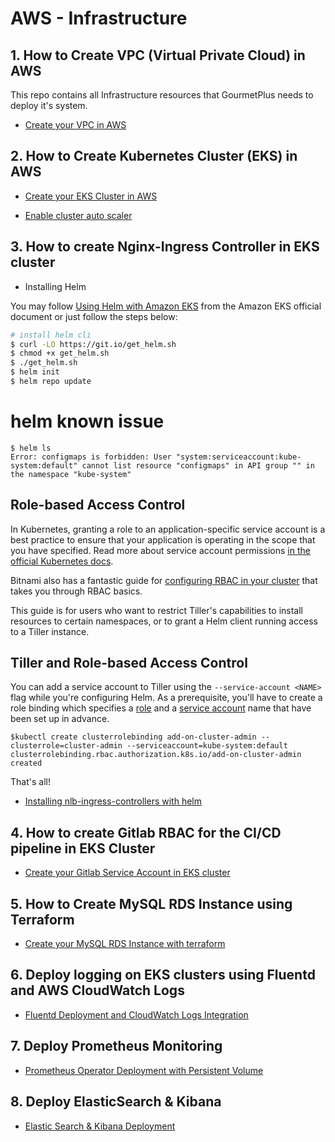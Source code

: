# AWS - Infrastructure

## 1. How to Create VPC (Virtual Private Cloud) in AWS

This repo contains all Infrastructure resources that GourmetPlus needs to deploy it's system.

* [Create your VPC in AWS ](./tf_infra/aws-vpc/README.md)

## 2. How to Create Kubernetes Cluster (EKS) in AWS

* [Create your EKS Cluster in AWS ](./cluster-manifest/README.md)

* [Enable cluster auto scaler](./cluster-manifest/README.md)

## 3. How to create Nginx-Ingress Controller in EKS cluster

* Installing Helm



You may follow [Using Helm with Amazon EKS](https://docs.aws.amazon.com/eks/latest/userguide/helm.html) from the Amazon EKS official document or just follow the steps below:


```bash
# install helm cli 
$ curl -LO https://git.io/get_helm.sh
$ chmod +x get_helm.sh
$ ./get_helm.sh
$ helm init
$ helm repo update
```
# helm known issue #
```
$ helm ls
Error: configmaps is forbidden: User "system:serviceaccount:kube-system:default" cannot list resource "configmaps" in API group "" in the namespace "kube-system"
```
## Role-based Access Control

In Kubernetes, granting a role to an application-specific service account is a best practice to ensure that your application is operating in the scope that you have specified. Read more about service account permissions [in the official Kubernetes docs](https://kubernetes.io/docs/admin/authorization/rbac/#service-account-permissions).

Bitnami also has a fantastic guide for [configuring RBAC in your cluster](https://docs.bitnami.com/kubernetes/how-to/configure-rbac-in-your-kubernetes-cluster/) that takes you through RBAC basics.

This guide is for users who want to restrict Tiller's capabilities to install resources to certain namespaces, or to grant a Helm client running access to a Tiller instance.

## Tiller and Role-based Access Control

You can add a service account to Tiller using the `--service-account <NAME>` flag while you're configuring Helm. As a prerequisite, you'll have to create a role binding which specifies a [role](https://kubernetes.io/docs/admin/authorization/rbac/#role-and-clusterrole) and a [service account](https://kubernetes.io/docs/tasks/configure-pod-container/configure-service-account/) name that have been set up in advance.
```
$kubectl create clusterrolebinding add-on-cluster-admin --clusterrole=cluster-admin --serviceaccount=kube-system:default
clusterrolebinding.rbac.authorization.k8s.io/add-on-cluster-admin created
```


That's all!



* [Installing nlb-ingress-controllers with helm ](./nginx-ingress-controller/README.md)

## 4. How to create Gitlab RBAC for the CI/CD pipeline in EKS Cluster

* [Create your Gitlab Service Account in EKS cluster](./gitlab-eks-sa/README.md)


## 5. How to Create MySQL RDS Instance using Terraform
* [Create your MySQL RDS Instance with terraform](./tf_infra/aws-rds/README.md)

## 6. Deploy logging on EKS clusters using Fluentd and AWS CloudWatch Logs 
* [Fluentd Deployment and CloudWatch Logs Integration](./logging-monitoring/fluentd-cloudwatch/README.md)

## 7. Deploy Prometheus Monitoring 
* [Prometheus Operator Deployment with Persistent Volume](./logging-monitoring/prometheus-operator/README.md)

## 8. Deploy ElasticSearch & Kibana 
* [Elastic Search & Kibana Deployment](./EK/README.md)
